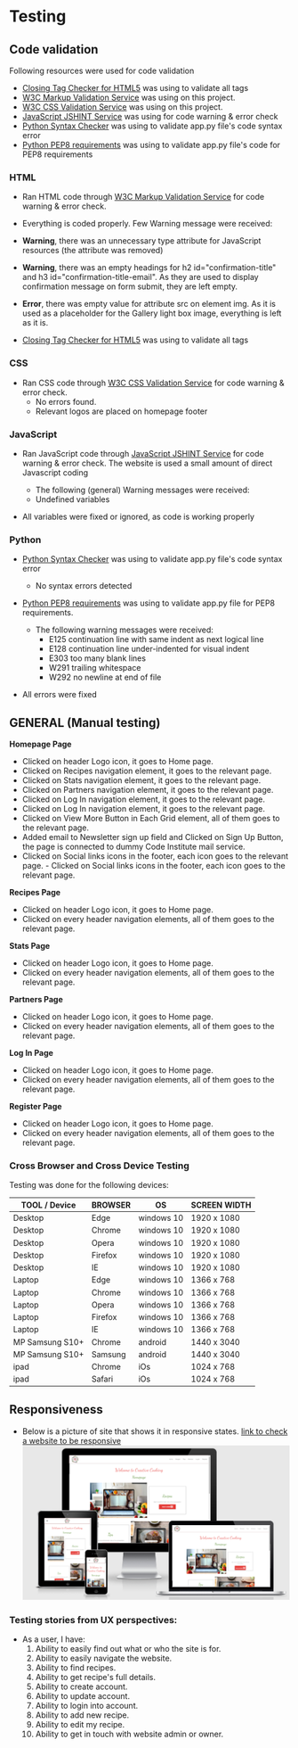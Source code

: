 # Testing


## Code validation
Following resources were used for code validation
  - [Closing Tag Checker for HTML5](https://www.aliciaramirez.com/closing-tags-checker/) was using to validate all tags  
  - [W3C Markup Validation Service](https://validator.w3.org/) was using on this project.
  - [W3C CSS Validation Service](https://jigsaw.w3.org/css-validator/) was using on this project.
  - [JavaScript JSHINT Service](https://jshint.com/) was using for code warning & error check
  - [Python Syntax Checker](https://extendsclass.com/python-tester.html) was using to validate app.py file's code syntax error
  - [Python PEP8 requirements](http://pep8online.com/) was using to validate app.py file's code for PEP8 requirements


### HTML

- Ran HTML code through [W3C Markup Validation Service](https://validator.w3.org/) for code warning & error check.
 - Everything is coded properly. Few Warning message were received:
 - **Warning**, there was an unnecessary type attribute for JavaScript resources (the attribute was removed)
 - **Warning**, there was an empty headings for h2 id="confirmation-title" and h3 id="confirmation-title-email". As they are used to display confirmation message on form submit, they are left empty.
 - **Error**, there was empty value for attribute src on element img. As it is used as a placeholder for the Gallery light box image, everything is left as it is.

- [Closing Tag Checker for HTML5](https://www.aliciaramirez.com/closing-tags-checker/) was using to validate all tags 


### CSS
- Ran CSS code through [W3C CSS Validation Service](https://validator.w3.org/) for code warning & error check.
  - No errors found.
  - Relevant logos are placed on homepage footer

### JavaScript
- Ran JavaScript code through [JavaScript JSHINT Service](https://jshint.com/) for code warning & error check.
The website is used a small amount of direct Javascript coding
  - The following (general) Warning messages were received:
  - Undefined variables

- All variables were fixed or ignored, as code is working properly

### Python
- [Python Syntax Checker](https://extendsclass.com/python-tester.html) was using to validate app.py file's code syntax error
  - No syntax errors detected 

- [Python PEP8 requirements](http://pep8online.com/) was using to validate app.py file for PEP8 requirements.
  - The following warning messages were received:
    - E125 continuation line with same indent as next logical line
    - E128 continuation line under-indented for visual indent
    - E303 too many blank lines
    - W291 trailing whitespace
    - W292 no newline at end of file

- All errors were fixed


## GENERAL (Manual testing)

**Homepage Page**
  - Clicked on header Logo icon, it goes to Home page.
  - Clicked on Recipes navigation element, it goes to the relevant page.
  - Clicked on Stats navigation element, it goes to the relevant page.
  - Clicked on Partners navigation element, it goes to the relevant page.
  - Clicked on Log In navigation element, it goes to the relevant page.
  - Clicked on Log In navigation element, it goes to the relevant page.
  - Clicked on View More Button in Each Grid element, all of them goes to the relevant page.
  - Added email to Newsletter sign up field and Clicked on Sign Up Button, the page is connected to dummy Code Institute mail service.
  - Clicked on Social links icons in the footer, each icon goes to the relevant page.   - Clicked on Social links icons in the footer, each icon goes to the relevant page.

**Recipes Page**
  - Clicked on header Logo icon, it goes to Home page.
  - Clicked on every header navigation elements, all of them goes to the relevant page.


**Stats Page**
  - Clicked on header Logo icon, it goes to Home page.
  - Clicked on every header navigation elements, all of them goes to the relevant page.


**Partners Page**
  - Clicked on header Logo icon, it goes to Home page.
  - Clicked on every header navigation elements, all of them goes to the relevant page.


**Log In Page**
  - Clicked on header Logo icon, it goes to Home page.
  - Clicked on every header navigation elements, all of them goes to the relevant page.

**Register Page**
  - Clicked on header Logo icon, it goes to Home page.
  - Clicked on every header navigation elements, all of them goes to the relevant page.

### Cross Browser and Cross Device Testing

Testing was done for the following devices:

| TOOL / Device  |  BROWSER |  OS |  SCREEN WIDTH |
|---|---|---|---|
| Desktop  | Edge  | windows 10  |  1920 x 1080 |
| Desktop  | Chrome | windows 10  |  1920 x 1080 |
|  Desktop | Opera  |  windows 10 | 1920 x 1080  |
|  Desktop | Firefox  |  windows 10 | 1920 x 1080  |
| Desktop  | IE  | windows 10  |  1920 x 1080 |
| Laptop  | Edge | windows 10  |  1366 x 768 |
| Laptop | Chrome  |  windows 10 | 1366 x 768  |
| Laptop  | Opera  | windows 10  |  1366 x 768 |
| Laptop  | Firefox  | windows 10  |  1366 x 768 |
| Laptop  | IE | windows 10  |  1366 x 768 |
|  MP Samsung S10+ | Chrome  |  android | 1440 x 3040  |
|  MP Samsung S10+ | Samsung  |  android | 1440 x 3040  |
|  ipad | Chrome  |  iOs | 1024 x 768  |
|  ipad | Safari  |  iOs | 1024 x 768  |


## Responsiveness
- Below is a picture of site that shows it in responsive states. 
[link to check a website to be responsive](http://ami.responsivedesign.is)
![picture of site](assets/images/responsive.png)

### Testing stories from UX perspectives:

- As a user, I have:
  1. Ability to easily find out what or who the site is for.
  2. Ability to easily navigate the website.
  3. Ability to find recipes.
  4. Ability to get recipe's full details.
  5. Ability to create account.
  6. Ability to update account.
  7. Ability to login into account.
  8. Ability to add new recipe.
  9. Ability to edit my recipe.
  10. Ability to get in touch with website admin or owner.
